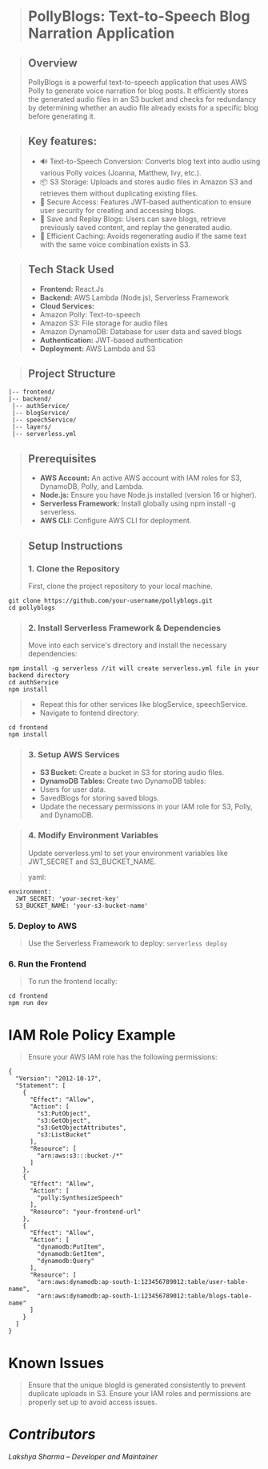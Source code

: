 > # **PollyBlogs: Text-to-Speech Blog Narration Application**

> ## **Overview**
> PollyBlogs is a powerful text-to-speech application that uses AWS Polly to generate voice narration for blog posts. It efficiently stores the generated audio files in an S3 bucket and checks for redundancy by determining whether an audio file already exists for a specific blog before generating it.

> ## **Key features:**
> - 🔊 Text-to-Speech Conversion: Converts blog text into audio using various Polly voices (Joanna, Matthew, Ivy, etc.).
> - 📦 S3 Storage: Uploads and stores audio files in Amazon S3 and retrieves them without duplicating existing files.
> - 🔐 Secure Access: Features JWT-based authentication to ensure user security for creating and accessing blogs.
> - 📝 Save and Replay Blogs: Users can save blogs, retrieve previously saved content, and replay the generated audio.
> - 🚀 Efficient Caching: Avoids regenerating audio if the same text with the same voice combination exists in S3.

> ## **Tech Stack Used**
> - **Frontend:** React.Js
> - **Backend:** AWS Lambda (Node.js), Serverless Framework
> - **Cloud Services:**
> - Amazon Polly: Text-to-speech
> - Amazon S3: File storage for audio files
> - Amazon DynamoDB: Database for user data and saved blogs
> - **Authentication:** JWT-based authentication
> - **Deployment:** AWS Lambda and S3

> ## **Project Structure**
```
|-- frontend/
|-- backend/
 |-- authService/
 |-- blogService/
 |-- speechService/
 |-- layers/
 |-- serverless.yml

```

> ## **Prerequisites**
> - **AWS Account:** An active AWS account with IAM roles for S3, DynamoDB, Polly, and Lambda.
> - **Node.js:** Ensure you have Node.js installed (version 16 or higher).
> - **Serverless Framework:** Install globally using npm install -g serverless.
> - **AWS CLI:** Configure AWS CLI for deployment.

> ## **Setup Instructions**
> ### 1. Clone the Repository
> First, clone the project repository to your local machine.  
```
git clone https://github.com/your-username/pollyblogs.git
cd pollyblogs
```
> ### 2. Install Serverless Framework & Dependencies
> Move into each service's directory and install the necessary dependencies:
```
npm install -g serverless //it will create serverless.yml file in your backend directory
cd authService
npm install
```
> * Repeat this for other services like blogService, speechService.
> * Navigate to fontend directory:
```
cd frontend
npm install
```


> ### 3. Setup AWS Services
> - **S3 Bucket:** Create a bucket in S3 for storing audio files.
> - **DynamoDB Tables:** Create two DynamoDB tables:
> - Users for user data.
> - SavedBlogs for storing saved blogs.
> - Update the necessary permissions in your IAM role for S3, Polly, and DynamoDB.

> ### 4. Modify Environment Variables
> Update serverless.yml to set your environment variables like JWT_SECRET and S3_BUCKET_NAME.

> yaml:
```
environment:
  JWT_SECRET: 'your-secret-key'
  S3_BUCKET_NAME: 'your-s3-bucket-name'
```

### 5. Deploy to AWS
> Use the Serverless Framework to deploy:
`serverless deploy`

### 6. Run the Frontend
> To run the frontend locally:
```
cd frontend
npm run dev
```
# IAM Role Policy Example
> Ensure your AWS IAM role has the following permissions:
```
{
  "Version": "2012-10-17",
  "Statement": [
    {
      "Effect": "Allow",
      "Action": [
        "s3:PutObject",
        "s3:GetObject",
        "s3:GetObjectAttributes",
        "s3:ListBucket"
      ],
      "Resource": [
        "arn:aws:s3:::bucket-/*"
      ]
    },
    {
      "Effect": "Allow",
      "Action": [
        "polly:SynthesizeSpeech"
      ],
      "Resource": "your-frontend-url"
    },
    {
      "Effect": "Allow",
      "Action": [
        "dynamodb:PutItem",
        "dynamodb:GetItem",
        "dynamodb:Query"
      ],
      "Resource": [
        "arn:aws:dynamodb:ap-south-1:123456789012:table/user-table-name",
        "arn:aws:dynamodb:ap-south-1:123456789012:table/blogs-table-name"
      ]
    }
  ]
}

```

# **Known Issues**
> Ensure that the unique blogId is generated consistently to prevent duplicate uploads in S3.
> Ensure your IAM roles and permissions are properly set up to avoid access issues.

# *Contributors*
_Lakshya Sharma_ – _Developer and Maintainer_
